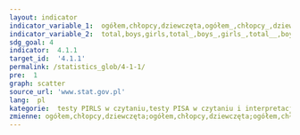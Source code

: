 ```yaml
---
layout: indicator
indicator_variable_1:  ogółem,chłopcy,dziewczęta,ogółem_,chłopcy_,dziewczęta_,ogółem__,chłopcy__,dziewczęta__
indicator_variable_2:  total,boys,girls,total_,boys_,girls_,total__,boys__,girls__
sdg_goal: 4
indicator:  4.1.1
target_id:  '4.1.1'
permalink: /statistics_glob/4-1-1/
pre:  1
graph: scatter
source_url: 'www.stat.gov.pl'
lang:  pl
kategorie:  testy PIRLS w czytaniu,testy PISA w czytaniu i interpretacji,testy PISA w matematyce
zmienne: ogółem,chłopcy,dziewczęta;ogółem,chłopcy,dziewczęta;ogółem,chłopcy,dziewczęta
---
```


